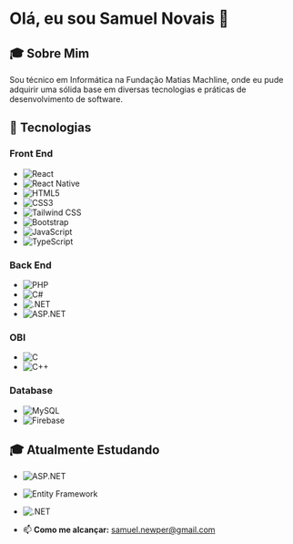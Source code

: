 # Olá, eu sou Samuel Novais 👋

## 🎓 Sobre Mim
Sou técnico em Informática na Fundação Matias Machline, onde eu pude adquirir uma sólida base em diversas tecnologias e práticas de desenvolvimento de software.

## 🚀 Tecnologias

### Front End
- ![React](https://img.shields.io/badge/-React-61DAFB?logo=react&logoColor=white&style=flat-square)
- ![React Native](https://img.shields.io/badge/-React%20Native-61DAFB?logo=react&logoColor=white&style=flat-square)
- ![HTML5](https://img.shields.io/badge/-HTML5-E34F26?logo=html5&logoColor=white&style=flat-square)
- ![CSS3](https://img.shields.io/badge/-CSS3-1572B6?logo=css3&logoColor=white&style=flat-square)
- ![Tailwind CSS](https://img.shields.io/badge/-Tailwind%20CSS-38B2AC?logo=tailwind-css&logoColor=white&style=flat-square)
- ![Bootstrap](https://img.shields.io/badge/-Bootstrap-7952B3?logo=bootstrap&logoColor=white&style=flat-square)
- ![JavaScript](https://img.shields.io/badge/-JavaScript-F7DF1E?logo=javascript&logoColor=black&style=flat-square)
- ![TypeScript](https://img.shields.io/badge/-TypeScript-3178C6?logo=typescript&logoColor=white&style=flat-square)

### Back End
- ![PHP](https://img.shields.io/badge/-PHP-777BB4?logo=php&logoColor=white&style=flat-square)
- ![C#](https://img.shields.io/badge/-C%23-239120?logo=csharp&logoColor=white&style=flat-square)
- ![.NET](https://img.shields.io/badge/-.NET-512BD4?logo=dotnet&logoColor=white&style=flat-square)
- ![ASP.NET](https://img.shields.io/badge/-ASP.NET-512BD4?logo=dotnet&logoColor=white&style=flat-square)

### OBI
- ![C](https://img.shields.io/badge/-C-A8B9CC?logo=c&logoColor=white&style=flat-square)
- ![C++](https://img.shields.io/badge/-C++-00599C?logo=c%2B%2B&logoColor=white&style=flat-square)
  
### Database
- ![MySQL](https://img.shields.io/badge/-MySQL-4479A1?logo=mysql&logoColor=white&style=flat-square)
- ![Firebase](https://img.shields.io/badge/Firebase-039BE5?style=for-the-badge&logo=Firebase&logoColor=white)

## 🎓 Atualmente Estudando
- ![ASP.NET](https://img.shields.io/badge/-ASP.NET-512BD4?logo=dotnet&logoColor=white&style=flat-square)
- ![Entity Framework](https://img.shields.io/badge/-Entity%20Framework-512BD4?logo=dotnet&logoColor=white&style=flat-square)
- ![.NET](https://img.shields.io/badge/-.NET-512BD4?logo=dotnet&logoColor=white&style=flat-square)


- 📫 **Como me alcançar:** samuel.newper@gmail.com
